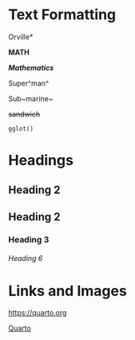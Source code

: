 # Text Formatting

Orville*

**MATH**

***Mathematics***

Super^man^

Sub~marine~

~~sandwich~~

`gglot()`

# Headings

## Heading 2

## Heading 2

### Heading 3

###### Heading 6

# Links and Images

<https://quarto.org>

[Quarto](https://quarto.org)




